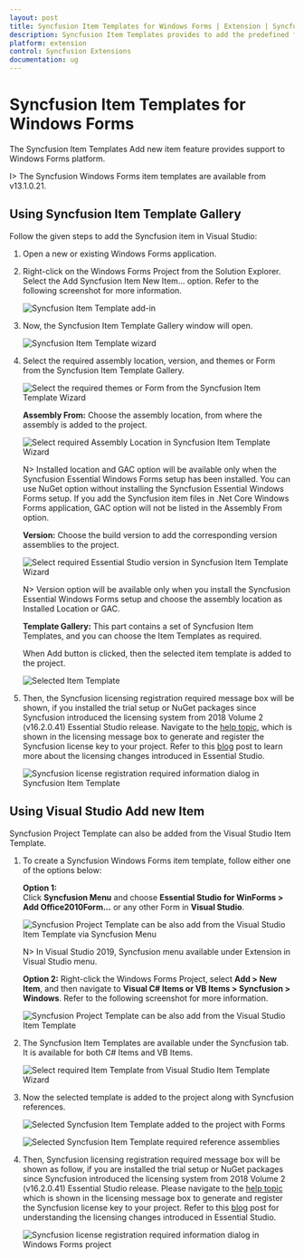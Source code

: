```yaml
---
layout: post
title: Syncfusion Item Templates for Windows Forms | Extension | Syncfusion
description: Syncfusion Item Templates provides to add the predefined forms with Syncfusion component in Windows Forms application.
platform: extension
control: Syncfusion Extensions
documentation: ug
---
```


# Syncfusion Item Templates for Windows Forms

The Syncfusion Item Templates Add new item feature provides support to Windows Forms platform. 

I> The Syncfusion Windows Forms item templates are available from v13.1.0.21.

## Using Syncfusion Item Template Gallery

Follow the given steps to add the Syncfusion item in Visual Studio:

1. Open a new or existing Windows Forms application.
2. Right-click on the Windows Forms Project from the Solution Explorer. Select the Add Syncfusion Item  New Item... option. Refer to the following screenshot for more information.

   ![Syncfusion Item Template add-in](Item-Template-images\Syncfusion-Item-Template-Gallery-1.png)

3. Now, the Syncfusion Item Template Gallery window will open.

   ![Syncfusion Item Template wizard](Item-Template-images\Syncfusion-Item-Template-Gallery-2.png)
   
4. Select the required assembly location, version, and themes or Form from the Syncfusion Item Template Gallery. 

   ![Select the required themes or Form from the Syncfusion Item Template Wizard](Item-Template-images\Syncfusion-Item-Template-Gallery-3.png)

   **Assembly From:** Choose the assembly location, from where the assembly is added to the project.

   ![Select required Assembly Location in Syncfusion Item Template Wizard](Item-Template-images\Syncfusion-Item-Template-Gallery-7.png)

   N> Installed location and GAC option will be available only when the Syncfusion Essential Windows Forms setup has been installed. You can use NuGet option without installing the Syncfusion Essential Windows Forms setup. If you add the Syncfusion item files in .Net Core Windows Forms application, GAC option will not be listed in the Assembly From option.

   **Version:** Choose the build version to add the corresponding version assemblies to the project.

   ![Select required Essential Studio version in Syncfusion Item Template Wizard](Item-Template-images\Syncfusion-Item-Template-Gallery-4.png)

   N> Version option will be available only when you install the Syncfusion Essential Windows Forms setup and choose the assembly location as Installed Location or GAC.

   **Template Gallery:** This part contains a set of Syncfusion Item Templates, and you can choose the Item Templates as required.
   
   When Add button is clicked, then the selected item template is added to the project.

   ![Selected Item Template](Item-Template-images\Syncfusion-Item-Template-Gallery-5.png)

5. Then, the Syncfusion licensing registration required message box will be shown, if you installed the trial setup or NuGet packages since Syncfusion introduced the licensing system from 2018 Volume 2 (v16.2.0.41) Essential Studio release. Navigate to the  [help topic](https://help.syncfusion.com/common/essential-studio/licensing/license-key#how-to-generate-syncfusion-license-key), which is shown in the licensing message box to generate and register the Syncfusion license key to your project. Refer to this [blog](https://blog.syncfusion.com/post/Whats-New-in-2018-Volume-2-Licensing-Changes-in-the-1620x-Version-of-Essential-Studio.aspx) post to learn more about the licensing changes introduced in Essential Studio.

   ![Syncfusion license registration required information dialog in Syncfusion Item Template](Item-Template-images\Syncfusion-Item-Template-Gallery-6.png)

## Using Visual Studio Add new Item

Syncfusion Project Template can also be added from the Visual Studio Item Template.

1. To create a Syncfusion Windows Forms item template, follow either one of the options below:
   
   **Option 1:**  
   Click **Syncfusion Menu** and choose **Essential Studio for WinForms > Add Office2010Form...** or any other Form in **Visual Studio**.

   ![Syncfusion Project Template can be also add from the Visual Studio Item Template via Syncfusion Menu](Item-Template-images\Syncfusion_Menu_ItemTemplate.png)

   N> In Visual Studio 2019, Syncfusion menu available under Extension in Visual Studio menu.

   **Option 2:**
   Right-click the Windows Forms Project, select **Add > New Item**, and then navigate to **Visual C# Items or VB Items > Syncfusion > Windows**. Refer to the following screenshot for more information.
   
   ![Syncfusion Project Template can be also add from the Visual Studio Item Template](Item-Template-images\Syncfusion-Add-New-Item-1.png)

2. The Syncfusion Item Templates are available under the Syncfusion tab. It is available for both C# Items and VB Items. 

   ![Select required Item Template from Visual Studio Item Template Wizard](Item-Template-images\Syncfusion-Add-New-Item-2.png)

3. Now the selected template is added to the project along with Syncfusion references.

   ![Selected Syncfusion Item Template added to the project with Forms](Item-Template-images\Syncfusion-Add-New-Item-3.png)

   ![Selected Syncfusion Item Template required reference assemblies](Item-Template-images\Syncfusion-Add-New-Item-4.png)

4. Then, Syncfusion licensing registration required message box will be shown as follow, if you are installed the trial setup or NuGet packages since Syncfusion introduced the licensing system from 2018 Volume 2 (v16.2.0.41) Essential Studio release. Please navigate to the [help topic](https://help.syncfusion.com/common/essential-studio/licensing/license-key#how-to-generate-syncfusion-license-key) which is shown in the licensing message box to generate and register the Syncfusion license key to your project. Refer to this [blog](https://blog.syncfusion.com/post/Whats-New-in-2018-Volume-2-Licensing-Changes-in-the-1620x-Version-of-Essential-Studio.aspx) post for understanding the licensing changes introduced in Essential Studio.

   ![Syncfusion license registration required information dialog in Windows Forms project](Item-Template-images\Syncfusion-Item-Template-Gallery-6.png)
